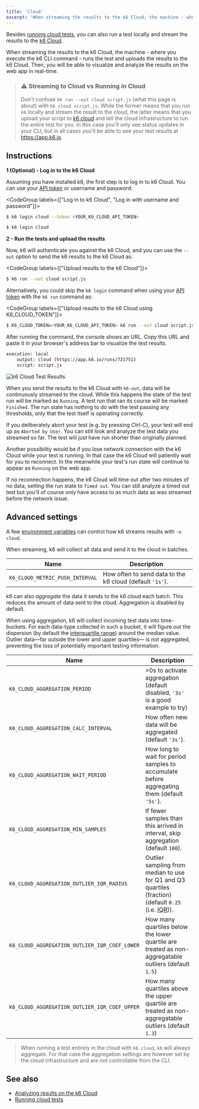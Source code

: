 ```yaml
---
title: 'Cloud'
excerpt: 'When streaming the results to the k6 Cloud, the machine - where you execute the k6 CLI command - runs the test and uploads the results to the k6 Cloud. Then, you will be able to visualize and analyze the results on the web app in real-time.'
---
```


Besides [running cloud tests](/cloud/creating-and-running-a-test/cloud-tests-from-the-cli), you can also run a test locally and stream the results to the [k6 Cloud](/cloud).

When streaming the results to the k6 Cloud, the machine - where you execute the k6 CLI command - runs the test and uploads the results to the k6 Cloud. Then, you will be able to visualize and analyze the results on the web app in real-time.

> ### ⚠️ Streaming _to_ Cloud vs Running _in_ Cloud
> Don't confuse `k6 run --out cloud script.js` (what this page is about) with `k6
> cloud script.js`. While the former means that you run `k6` locally and stream
> the result to the cloud, the latter means that you upload your
> script to [k6 cloud](/cloud) and tell the cloud infrastructure to run the
> entire test for you. In this case you'll only see status updates in your CLI,
> but in all cases you'll be able to see your test results at https://app.k6.io.

## Instructions

**1 (Optional) - Log in to the k6 Cloud**

Assuming you have installed k6, the first step is to log in to k6 Cloud. You can use your [API token](https://app.k6.io/account/api-token) or username and password:

<CodeGroup labels={["Log in to k6 Cloud", "Log in with username and password"]}>

```bash
$ k6 login cloud --token <YOUR_K6_CLOUD_API_TOKEN>
```

```bash
$ k6 login cloud
```

</CodeGroup>

**2 - Run the tests and upload the results**

Now, k6 will authenticate you against the k6 Cloud, and you can use the `--out` option to send the k6 results to the k6 Cloud as:

<CodeGroup labels={["Upload results to the k6 Cloud"]}>

```bash
$ k6 run --out cloud script.js
```

</CodeGroup>

Alternatively, you could skip the `k6 login` command when using your [API token](https://app.k6.io/account/api-token) with the `k6 run` command as:

<CodeGroup labels={["Upload results to the k6 Cloud using K6_CLOUD_TOKEN"]}>

```bash
$ K6_CLOUD_TOKEN=<YOUR_K6_CLOUD_API_TOKEN> k6 run --out cloud script.js
```

</CodeGroup>

After running the command, the console shows an URL. Copy this URL and paste it in your browser's address bar to visualize the test results.

<CodeGroup labels={[]}>

```bash
execution: local
    output: cloud (https://app.k6.io/runs/721751)
    script: script.js
```

</CodeGroup>

![k6 Cloud Test Results](./images/Cloud/k6-cloud-results.png)

When you send the results to the k6 Cloud with `k6-out`, data will be
continuously streamed to the cloud. While this happens the state of the test run
will be marked as `Running`. A test run that ran its course will be marked
`Finished`. The run state has nothing to do with the test passing any
thresholds, only that the test itself is operating correctly.

If you deliberately abort your test (e.g. by pressing _Ctrl-C_), your test will
end up as `Aborted by User`. You can still look and analyze the test data you
streamed so far. The test will just have run shorter than originally planned.

Another possibility would be if you lose network connection with the k6 Cloud
while your test is running. In that case the k6 Cloud will patiently wait for
you to reconnect. In the meanwhile your test's run state will continue to
appear as `Running` on the web app.

If no reconnection happens, the k6 Cloud will time out after two minutes of no
data, setting the run state to `Timed out`. You can still analyze a timed out
test but you'll of course only have access to as much data as was streamed
before the network issue.

## Advanced settings

A few [environment variables](/using-k6/environment-variables) can control how k6 streams results with `-o cloud`.

When streaming, k6 will collect all data and send it to the cloud in batches.

| Name | Description |
| ---- | ----------- |
| `K6_CLOUD_METRIC_PUSH_INTERVAL`               | How often to send data to the k6 cloud (default `'1s'`).                                        |

k6 can also _aggregate_ the data it sends to the k6 cloud each batch. This
reduces the amount of data sent to the cloud. Aggregation is disabled by
default.

When using aggregation, k6 will collect incoming test data into time-buckets.
For each data-type collected in such a bucket, it will figure out the dispersion
(by default the [interquartile range][iqr]) around the median value.
Outlier data&mdash;far outside the lower and upper quartiles&mdash; is not aggregated, preventing the loss of potentially important testing information.

| Name                                          | Description                                                                                              |
|---------------------------------------------- |----------------------------------------------------------------------------------------------------------|
| `K6_CLOUD_AGGREGATION_PERIOD`                 | >0s to activate aggregation (default disabled, `'3s'` is a good example to try) |
| `K6_CLOUD_AGGREGATION_CALC_INTERVAL`          | How often new data will be aggregated (default `'3s'`).                                                    |
| `K6_CLOUD_AGGREGATION_WAIT_PERIOD`            | How long to wait for period samples to accumulate before aggregating them (default `'5s'`).                |
| `K6_CLOUD_AGGREGATION_MIN_SAMPLES`            | If fewer samples than this arrived in interval, skip aggregation (default `100`).                          |
| `K6_CLOUD_AGGREGATION_OUTLIER_IQR_RADIUS`     | Outlier sampling from median to use for Q1 and Q3 quartiles (fraction) (default `0.25` (i.e. [IQR][iqr])). |
| `K6_CLOUD_AGGREGATION_OUTLIER_IQR_COEF_LOWER` | How many quartiles below the lower quartile are treated as non-aggregatable outliers (default `1.5`)                            |
| `K6_CLOUD_AGGREGATION_OUTLIER_IQR_COEF_UPPER` | How many quartiles above the upper quartile are treated as non-aggregatable outliers (default `1.3`)                            |

> When running a test entirely in the cloud with `k6 cloud`, `k6` will always
> aggregate. For that case the aggregation settings are however set by the
> cloud infrastructure and are not controllable from the CLI.

## See also

- [Analyzing results on the k6 Cloud](/cloud/analyzing-results/overview)
- [Running cloud tests](/cloud/creating-and-running-a-test/cloud-tests-from-the-cli)


[iqr]: https://en.wikipedia.org/wiki/Interquartile_range
